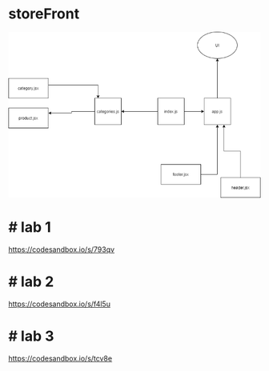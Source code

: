 # storeFront
![uml](./uml.png)



# # lab 1
https://codesandbox.io/s/793qv

# # lab 2


https://codesandbox.io/s/f4l5u


# # lab 3
 https://codesandbox.io/s/tcv8e